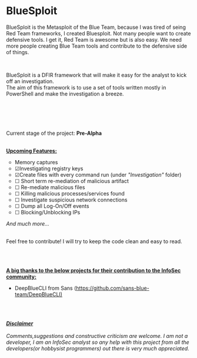 # BlueSploit

<p>BlueSploit is the Metasploit of the Blue Team, because I was tired of seing Red Team frameworks, I created Bluesploit. Not many people want to create defensive tools. I get it, Red Team is awesome but is also easy. We need more people creating Blue Team tools and contribute to the defensive side of things.</p><br>

BlueSploit is a DFIR framework that will make it easy for the analyst to kick off an investigation. <br> 
The aim of this framework is to use a set of tools written mostly in PowerShell and make the investigation a breeze. <br>
<br>

<p><img src="https://github.com/tsale/BlueSploit/blob/master/PNGs/Bluesploit_menu.PNG" alt="" /></p>
<br>
<p><img src="https://github.com/tsale/BlueSploit/blob/master/PNGs/netstat_listening.PNG" alt="" /></p>

Current stage of the project: <b>Pre-Alpha</b> 
<br> <br> 

<p><span style="text-decoration: underline;"><strong>Upcoming Features:</strong></span></p>
<ul style="list-style-type: circle;">
<li>Memory captures</li>
<li>&#9745;Investigating registry keys</li>
 <li>&#9745;Create files with every command run (under <i>"Investigation"</i> folder)</li>
<li>&#9744; Short term re-mediation of malicious artifact</li>
<li>&#9744; Re-mediate malicious files</li>
<li>&#9744; Killing malicious processes/services found</li>
<li>&#9744; Investigate suspicious network connections</li>
<li>&#9744; Dump all Log-On/Off events</li>
<li>&#9744; Blocking/Unblocking IPs</li>
</ul>
<em>And much more...</em><br><br>

<p>Feel free to contribute! I will try to keep the code clean and easy to read.</p>
<br> <br> 

<p><strong><span style="text-decoration: underline;">A big thanks to the below projects for their contribution to the InfoSec community:</span></strong></p>
<ul>
<li>DeepBlueCLI from Sans (<a href="https://github.com/sans-blue-team/DeepBlueCLI">https://github.com/sans-blue-team/DeepBlueCLI)</a></li>
</ul>
<br><br>


<p><b><u><i>Disclaimer</i></u></b> 
 <br><br>
<i>Comments,suggestions and constructive criticism are welcome. I am not a developer, I am an InfoSec analyst so any help with this project from all the developers(or hobbysist programmers) out there is very much appreciated.</i></p>
